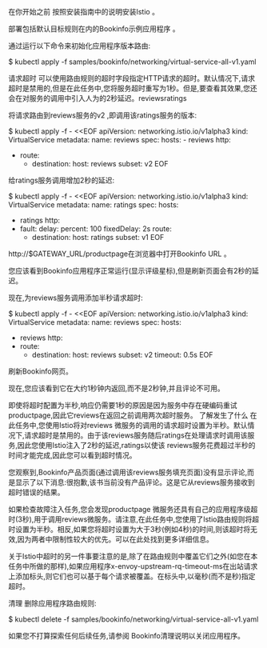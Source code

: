 在你开始之前
按照安装指南中的说明安装Istio 。

部署包括默认目标规则在内的Bookinfo示例应用程序 。

通过运行以下命令来初始化应用程序版本路由:

$ kubectl apply -f samples/bookinfo/networking/virtual-service-all-v1.yaml

请求超时
可以使用路由规则的超时字段指定HTTP请求的超时。默认情况下,请求超时是禁用的,但是在此任务中,您将服务超时重写为1秒。但是,要查看其效果,您还会在对服务的调用中引入人为的2秒延迟。reviewsratings

将请求路由到reviews服务的v2 ,即调用该ratings服务的版本:

$ kubectl apply -f - <<EOF
apiVersion: networking.istio.io/v1alpha3
kind: VirtualService
metadata:
  name: reviews
spec:
  hosts:
    - reviews
  http:
  - route:
    - destination:
        host: reviews
        subset: v2
EOF

给ratings服务调用增加2秒的延迟:

$ kubectl apply -f - <<EOF
apiVersion: networking.istio.io/v1alpha3
kind: VirtualService
metadata:
  name: ratings
spec:
  hosts:
  - ratings
  http:
  - fault:
      delay:
        percent: 100
        fixedDelay: 2s
    route:
    - destination:
        host: ratings
        subset: v1
EOF

http://$GATEWAY_URL/productpage在浏览器中打开Bookinfo URL 。

您应该看到Bookinfo应用程序正常运行(显示评级星标),但是刷新页面会有2秒的延迟。

现在,为reviews服务调用添加半秒请求超时:

$ kubectl apply -f - <<EOF
apiVersion: networking.istio.io/v1alpha3
kind: VirtualService
metadata:
  name: reviews
spec:
  hosts:
  - reviews
  http:
  - route:
    - destination:
        host: reviews
        subset: v2
    timeout: 0.5s
EOF

刷新Bookinfo网页。

现在,您应该看到它在大约1秒钟内返回,而不是2秒钟,并且评论不可用。

即使将超时配置为半秒,响应仍需要1秒的原因是因为服务中存在硬编码重试productpage,因此它reviews在返回之前调用两次超时服务。
了解发生了什么
在此任务中,您使用Istio将对reviews 微服务的调用的请求超时设置为半秒。默认情况下,请求超时是禁用的。由于该reviews服务随后ratings在处理请求时调用该服务,因此您使用Istio注入了2秒的延迟,ratings以使该 reviews服务花费超过半秒的时间才能完成,因此您可以看到超时情况。

您观察到,Bookinfo产品页面(通过调用该reviews服务填充页面)没有显示评论,而是显示了以下消息:很抱歉,该书当前没有产品评论。这是它从reviews服务接收到超时错误的结果。

如果检查故障注入任务,您会发现productpage 微服务还具有自己的应用程序级超时(3秒),用于调用reviews微服务。请注意,在此任务中,您使用了Istio路由规则将超时设置为半秒。相反,如果您将超时设置为大于3秒(例如4秒)的时间,则该超时将无效,因为两者中限制性较大的优先。可以在此处找到更多详细信息。

关于Istio中超时的另一件事要注意的是,除了在路由规则中覆盖它们之外(如您在本任务中所做的那样),如果应用程序x-envoy-upstream-rq-timeout-ms在出站请求上添加标头,则它们也可以基于每个请求被覆盖。在标头中,以毫秒(而不是秒)指定超时。

清理
删除应用程序路由规则:

$ kubectl delete -f samples/bookinfo/networking/virtual-service-all-v1.yaml

如果您不打算探索任何后续任务,请参阅 Bookinfo清理说明以关闭应用程序。

